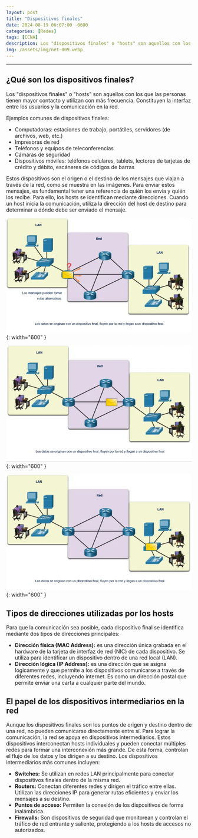 ```yaml
---
layout: post
title: "Dispositivos finales"
date: 2024-08-19 06:07:00 -0600
categories: [Redes]
tags: [CCNA]
description: Los "dispositivos finales" o "hosts" son aquellos con los que las personas tienen mayor contacto y utilizan con más frecuencia. Constituyen la interfaz entre los usuarios y la comunicación en la red.....
img: /assets/img/net-009.webp
---
```


---

## ¿Qué son los dispositivos finales?
Los "dispositivos finales" o "hosts" son aquellos con los que las personas tienen mayor contacto y utilizan con más frecuencia. Constituyen la interfaz entre los usuarios y la comunicación en la red.

Ejemplos comunes de dispositivos finales:
- Computadoras: estaciones de trabajo, portátiles, servidores (de archivos, web, etc.)
- Impresoras de red
- Teléfonos y equipos de teleconferencias
- Cámaras de seguridad
- Dispositivos móviles: teléfonos celulares, tablets, lectores de tarjetas de crédito y débito, escáneres de códigos de barras

Estos dispositivos son el origen o el destino de los mensajes que viajan a través de la red, como se muestra en las imágenes. Para enviar estos mensajes, es fundamental tener una referencia de quién los envía y quién los recibe. Para ello, los hosts se identifican mediante direcciones. Cuando un host inicia la comunicación, utiliza la dirección del host de destino para determinar a dónde debe ser enviado el mensaje.

![alt text](/assets/img/net-009-1.webp){: width="600" }

![alt text](/assets/img/net-009-2.webp){: width="600" }

![alt text](/assets/img/net-009-3.webp){: width="600" }

## Tipos de direcciones utilizadas por los hosts
Para que la comunicación sea posible, cada dispositivo final se identifica mediante dos tipos de direcciones principales:

* **Dirección física (MAC Address):** es una dirección única grabada en el hardware de la tarjeta de interfaz de red (NIC) de cada dispositivo. Se utiliza para identificar un dispositivo dentro de una red local (LAN). 
* **Dirección lógica (IP Address):** es una dirección que se asigna lógicamente y que permite a los dispositivos comunicarse a través de diferentes redes, incluyendo internet. Es como un dirección postal que permite enviar una carta a cualquier parte del mundo. 

## El papel de los dispositivos intermediarios en la red
Aunque los dispositivos finales son los puntos de origen y destino dentro de una red, no pueden comunicarse directamente entre sí. Para lograr la comunicación, la red se apoya en dispositivos intermediarios. Estos dispositivos interconectan hosts individuales y pueden conectar múltiples redes para formar una interconexión más grande. De esta forma, controlan el flujo de los datos y los dirigen a su destino. Los dispositivos intermediarios más comunes incluyen:

- **Switches:** Se utilizan en redes LAN principalmente para conectar dispositivos finales dentro de la misma red.
- **Routers:** Conectan diferentes redes y dirigen el tráfico entre ellas. Utilizan las direcciones IP para generar rutas eficientes y enviar los mensajes a su destino.
- **Puntos de acceso:** Permiten la conexión de los dispositivos de forma inalámbrica.
- **Firewalls:** Son dispositivos de seguridad que monitorean y controlan el tráfico de red entrante y saliente, protegiendo a los hosts de accesos no autorizados.